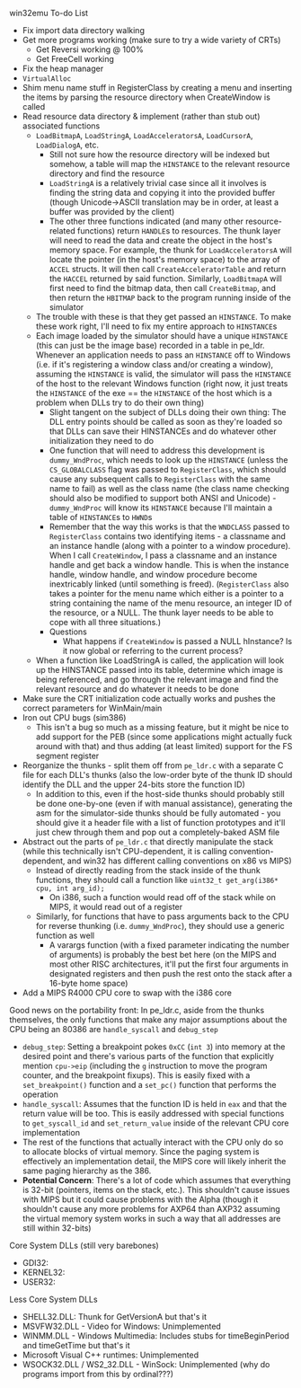 win32emu To-do List
- Fix import data directory walking
- Get more programs working (make sure to try a wide variety of CRTs)
  - Get Reversi working @ 100%
  - Get FreeCell working
- Fix the heap manager
- ``VirtualAlloc``
- Shim menu name stuff in RegisterClass by creating a menu and inserting the items by parsing the resource directory when CreateWindow is called
- Read resource data directory & implement (rather than stub out) associated functions
  - ``LoadBitmapA``, ``LoadStringA``, ``LoadAcceleratorsA``, ``LoadCursorA``, ``LoadDialogA``, etc.
    - Still not sure how the resource directory will be indexed but somehow, a table will map the ``HINSTANCE`` to the relevant resource directory and find the resource
    - ``LoadStringA`` is a relatively trivial case since all it involves is finding the string data and copying it into the provided buffer (though Unicode->ASCII translation may be in order, at least a buffer was provided by the client)
    - The other three functions indicated (and many other resource-related functions) return ``HANDLE``s to resources. The thunk layer will need to read the data and create the object in the host's memory space. For example, the thunk for ``LoadAcceleratorsA`` will locate the pointer (in the host's memory space) to the array of ``ACCEL`` structs. It will then call ``CreateAcceleratorTable`` and return the ``HACCEL`` returned by said function. Similarly, ``LoadBitmapA`` will first need to find the bitmap data, then call ``CreateBitmap``, and then return the ``HBITMAP`` back to the program running inside of the simulator
  - The trouble with these is that they get passed an ``HINSTANCE``. To make these work right, I'll need to fix my entire approach to ``HINSTANCE``s
  - Each image loaded by the simulator should have a unique ``HINSTANCE`` (this can just be the image base) recorded in a table in pe_ldr. Whenever an application needs to pass an ``HINSTANCE`` off to Windows (i.e. if it's registering a window class and/or creating a window), assuming the ``HINSTANCE`` is valid, the simulator will pass the ``HINSTANCE`` of the host to the relevant Windows function (right now, it just treats the ``HINSTANCE`` of the exe == the ``HINSTANCE`` of the host which is a problem when DLLs try to do their own thing)
    - Slight tangent on the subject of DLLs doing their own thing: The DLL entry points should be called as soon as they're loaded so that DLLs can save their HINSTANCEs and do whatever other initialization they need to do
    - One function that will need to address this development is ``dummy_WndProc``, which needs to look up the ``HINSTANCE`` (unless the ``CS_GLOBALCLASS`` flag was passed to ``RegisterClass``, which should cause any subsequent calls to ``RegisterClass`` with the same name to fail) as well as the class name (the class name checking should also be modified to support both ANSI and Unicode) - ``dummy_WndProc`` will know its ``HINSTANCE`` because I'll maintain a table of ``HINSTANCE``s to ``HWND``s 
    - Remember that the way this works is that the ``WNDCLASS`` passed to ``RegisterClass`` contains two identifying items - a classname and an instance handle (along with a pointer to a window procedure). When I call ``CreateWindow``, I pass a classname and an instance handle and get back a window handle. This is when the instance handle, window handle, and window procedure become inextricably linked (until something is freed). (``RegisterClass`` also takes a pointer for the menu name which either is a pointer to a string containing the name of the menu resource, an integer ID of the resource, or a NULL. The thunk layer needs to be able to cope with all three situations.) 
    - Questions
      - What happens if ``CreateWindow`` is passed a NULL hInstance? Is it now global or referring to the current process?
   - When a function like LoadStringA is called, the application will look up the HINSTANCE passed into its table, determine which image is being referenced, and go through the relevant image and find the relevant resource and do whatever it needs to be done
- Make sure the CRT initialization code actually works and pushes the correct parameters for WinMain/main
- Iron out CPU bugs (sim386)
  - This isn't a bug so much as a missing feature, but it might be nice to add support for the PEB (since some applications might actually fuck around with that) and thus adding (at least limited) support for the FS segment register
- Reorganize the thunks - split them off from ``pe_ldr.c`` with a separate C file for each DLL's thunks (also the low-order byte of the thunk ID should identify the DLL and the upper 24-bits store the function ID)
  - In addition to this, even if the host-side thunks should probably still be done one-by-one (even if with manual assistance), generating the asm for the simulator-side thunks should be fully automated - you should give it a header file with a list of function prototypes and it'll just chew through them and pop out a completely-baked ASM file
- Abstract out the parts of ``pe_ldr.c`` that directly manipulate the stack (while this technically isn't CPU-dependent, it is calling convention-dependent, and win32 has different calling conventions on x86 vs MIPS)
  - Instead of directly reading from the stack inside of the thunk functions, they should call a function like ``uint32_t get_arg(i386* cpu, int arg_id);``
    - On i386, such a function would read off of the stack while on MIPS, it would read out of a register
  - Similarly, for functions that have to pass arguments back to the CPU for reverse thunking (i.e. ``dummy_WndProc``), they should use a generic function as well
    - A varargs function (with a fixed parameter indicating the number of arguments) is probably the best bet here (on the MIPS and most other RISC architectures, it'll put the first four arguments in designated registers and then push the rest onto the stack after a 16-byte home space)
- Add a MIPS R4000 CPU core to swap with the i386 core

Good news on the portability front: In pe_ldr.c, aside from the thunks themselves, the only functions that make any major assumptions about the CPU being an 80386 are ``handle_syscall`` and ``debug_step``
- ``debug_step``: Setting a breakpoint pokes ``0xCC`` (``int 3``) into memory at the desired point and there's various parts of the function that explicitly mention ``cpu->eip`` (including the ``g`` instruction to move the program counter, and the breakpoint fixups). This is easily fixed with a ``set_breakpoint()`` function and a ``set_pc()`` function that performs the operation
- ``handle_syscall``: Assumes that the function ID is held in ``eax`` and that the return value will be too. This is easily addressed with special functions to ``get_syscall_id`` and ``set_return_value`` inside of the relevant CPU core implementation
- The rest of the functions that actually interact with the CPU only do so to allocate blocks of virtual memory. Since the paging system is effectively an implementation detail, the MIPS core will likely inherit the same paging hierarchy as the 386.
- **Potential Concern**: There's a lot of code which assumes that everything is 32-bit (pointers, items on the stack, etc.). This shouldn't cause issues with MIPS but it could cause problems with the Alpha (though it shouldn't cause any more problems for AXP64 than AXP32 assuming the virtual memory system works in such a way that all addresses are still within 32-bits)

Core System DLLs (still very barebones)
- GDI32: 
- KERNEL32: 
- USER32:

Less Core System DLLs
- SHELL32.DLL: Thunk for GetVersionA but that's it
- MSVFW32.DLL - Video for Windows: Unimplemented
- WINMM.DLL - Windows Multimedia: Includes stubs for timeBeginPeriod and timeGetTime but that's it
- Microsoft Visual C++ runtimes: Unimplemented
- WSOCK32.DLL / WS2_32.DLL - WinSock: Unimplemented (why do programs import from this by ordinal???)
